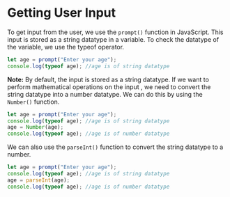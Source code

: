# Getting User Input
To get input from the user, we use the `prompt()` function in JavaScript. This input is stored as a string datatype in a variable. To check the datatype of the variable, we use the typeof operator.
```js
let age = prompt("Enter your age");
console.log(typeof age); //age is of string datatype
```
**Note:** By default, the input is stored as a string datatype. If we want to perform mathematical operations on the input , we need to convert the string datatype into a number datatype. We can do this by using the `Number()` function.
```js
let age = prompt("Enter your age");
console.log(typeof age); //age is of string datatype
age = Number(age);
console.log(typeof age); //age is of number datatype
```
We can also use the `parseInt()` function to convert the string datatype to a number.
```js
let age = prompt("Enter your age");
console.log(typeof age); //age is of string datatype
age = parseInt(age);
console.log(typeof age); //age is of number datatype
```
